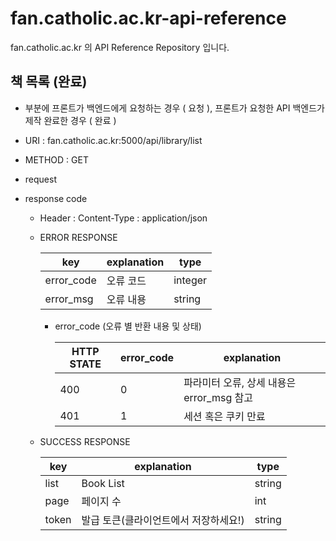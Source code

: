 # fan.catholic.ac.kr-api-reference
fan.catholic.ac.kr 의 API Reference Repository 입니다.

## 책 목록 (완료)
-  부분에 프론트가 백엔드에게 요청하는 경우 ( 요청 ), 프론트가 요청한 API 백엔드가 제작 완료한 경우 ( 완료 )
- URI : fan.catholic.ac.kr:5000/api/library/list
- METHOD : GET
- request
    

- response code
    - Header :
        Content-Type : application/json
    - ERROR RESPONSE
    
        |    key   | explanation |   type  |
        | -------- | ----------- |-------- |
        |error_code| 오류 코드     | integer | 
        |error_msg | 오류 내용  | string  |
        
        - error_code (오류 별 반환 내용 및 상태)
        
            | HTTP STATE | error_code | explanation |
            |----------- | ---------- | ----------- |
            | 400 |0| 파라미터 오류, 상세 내용은 error_msg 참고 |
            | 401 |1| 세션 혹은 쿠키 만료 |

    
    - SUCCESS RESPONSE
    
        | key | explanation | type |
        |--- |--- |--- |
        |list| Book List | string |
        |page| 페이지 수 | int |
        | token | 발급 토큰(클라이언트에서 저장하세요!) | string |

